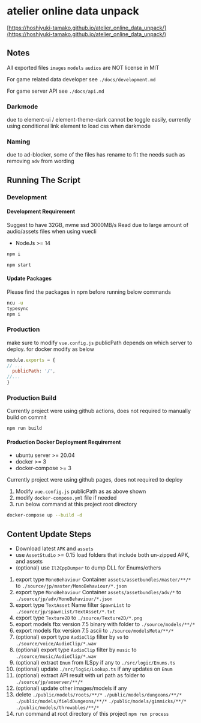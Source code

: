 # atelier online data unpack

[https://hoshiyuki-tamako.github.io/atelier_online_data_unpack/](https://hoshiyuki-tamako.github.io/atelier_online_data_unpack/)

## Notes

All exported files `images` `models` `audios` are NOT license in MIT

For game related data developer see `./docs/development.md`

For game server API see `./docs/api.md`

### Darkmode

due to element-ui / element-theme-dark cannot be toggle easily, currently using conditional link element to load css when darkmode

### Naming

due to ad-blocker, some of the files has rename to fit the needs such as removing `adv` from wording

## Running The Script

### Development

#### Development Requirement

Suggest to have 32GB, nvme ssd 3000MB/s Read due to large amount of audio/assets files when using vuecli

- NodeJs >= 14

```bash
npm i
```

```bash
npm start
```

#### Update Packages

Please find the packages in npm before running below commands

```bash
ncu -u
typesync
npm i
```

### Production

make sure to modify `vue.config.js` publicPath depends on which server to deploy. for docker modify as below

```js
module.exports = {
// ...
  publicPath: '/',
//...
}
```

### Production Build

Currently project were using github actions, does not required to manually build on commit

```bash
npm run build
```

#### Production Docker Deployment Requirement

- ubuntu server >= 20.04
- docker >= 3
- docker-compose >= 3

Currently project were using github pages, does not required to deploy

1. Modify `vue.config.js` publicPath as as above shown
2. modify `docker-compose.yml` file if needed
3. run below command at this project root directory

```bash
docker-compose up --build -d
```

## Content Update Steps

- Download latest `APK` and `assets`
- use `AssetStudio` >= 0.15 load folders that include both un-zipped APK, and assets
- (optional) use `Il2CppDumper` to dump DLL for Enums/others

1. export type `MonoBehaviour` Container `assets/assetbundles/master/**/*` to `./source/jp/master/MonoBehaviour/*.json`
2. export type `MonoBehaviour` Container `assets/assetbundles/adv/*` to `./source/jp/adv/MonoBehaviour/*.json`
3. export type `TextAsset` Name filter `SpawnList` to `./source/jp/spawnList/TextAsset/*.txt`
4. export type `Texture2D` to `./source/Texture2D/*.png`
5. export models fbx version 7.5 binary with folder to `./source/models/**/*`
6. export models fbx version 7.5 ascii to `./source/modelsMeta/**/*`
7. (optional) export type `AudioClip` filter by `vo` to `./source/voice/AudioClip/*.wav`
8. (optional) export type `AudioClip` filter by `music` to `./source/music/AudioClip/*.wav`
9. (optional) extract `Enum` from ILSpy if any to `./src/logic/Enums.ts`
10. (optional) update `./src/logic/Lookup.ts` if any updates on `Enum`
11. (optional) extract API result with url path as folder to `./source/jp/aoserver/**/*`
12. (optional) update other images/models if any
13. delete `./public/models/roots/**/*` `./public/models/dungeons/**/*` `./public/models/fieldDungeons/**/*` `./public/models/gimmicks/**/*` `./public/models/throwables/**/*`
14. run command at root directory of this project `npm run process`
